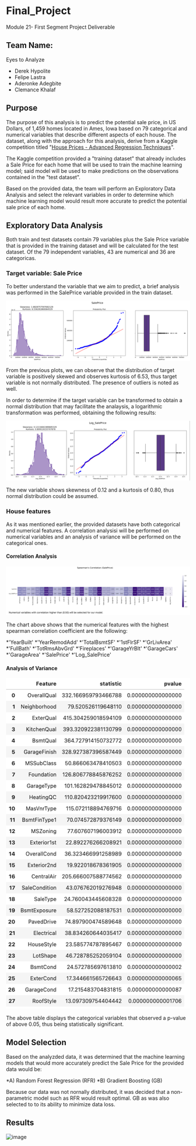 # Final_Project

Module 21- First Segment Project Deliverable 

## Team Name:

Eyes to Analyze 
* Derek Hypolite
* Felipe Lastra 
* Aderonke Adegbite
* Clemance Khalaf


## Purpose

The purpose of this analysis is to predict the potential sale price, in US Dollars, of 1,459 homes located in Ames, Iowa based on 79 categorical and numerical variables that describe different aspects of each house. The dataset, along with the approach for this analysis, derive from a Kaggle competition titled "[House Prices - Advanced Regression Techniques](https://www.kaggle.com/competitions/house-prices-advanced-regression-techniques)". 

The Kaggle competition provided a "training dataset" that already includes a Sale Price for each home that will be used to train the machine learning model; said model will be used to make predictions on the observations contained in the "test dataset".

Based on the provided data, the team will perform an Exploratory Data Analysis and select the relevant variables in order to determine which machine learning model would result more accurate to predict the potential sale price of each home. 

## Exploratory Data Analysis

Both train and test datasets contain 79 variables plus the Sale Price variable that is provided in the training dataset and will be calculated for the test dataset. Of the 79 independent variables, 43 are numerical and 36 are categoricas.

### Target variable: Sale Price

To better understand the variable that we aim to predict, a brief analysis was performed in the SalePrice variable provided in the train dataset. 

![Image of Sales Price Distribution](images/eda/saleprice1.png)

From the previous plots, we can observe that the distribution of target variable is positively skewed and observes kurtosis of 6.53, thus target variable is not normally distributed. The presence of outliers is noted as well.

In order to determine if the target variable can be transformed to obtain a normal distribution that may facilitate the analaysis, a logarithmic transformation was performed, obtaining the following results: 

![Image of Log Sales Price Distribution](images/eda/saleprice2.png)

The new variable shows skewness of 0.12 and a kurtosis of 0.80, thus normal distribution could be assumed. 


### House features 

As it was mentioned earlier, the provided datasets have both categorical and numerical features. A correlation analysisi will be performed on numerical variables and an analysis of variance will be performed on the categorical ones. 

#### Correlation Analysis

![Image of Spearman Correlation](images/eda/spearman.png)

The chart above shows that the numerical features with the highest spearman correlation coefficient are the following: 

 *'YearBuilt'
 *'YearRemodAdd'
 *'TotalBsmtSF'
 *'1stFlrSF'
 *'GrLivArea'
 *'FullBath'
 *'TotRmsAbvGrd'
 *'Fireplaces'
 *'GarageYrBlt'
 *'GarageCars'
 *'GarageArea'
 *'SalePrice'
 *'Log_SalePrice'


#### Analysis of Variance

![Image of ANOVA ](images/eda/anova.png)

The above table displays the categorical variables that observed a p-value of above 0.05, thus being statistically significant. 

## Model Selection

Based on the analyzded data, it was determined that the machine learning models that would more accurately predict the Sale Price for the provided data would be:

*A) Random Forest Regression (RFR)
*B) Gradient Boosting (GB)

Because our data was not nornally distributed, it was decided that a non-parametric model such as RFR would result optimal. GB as was also selected to to its ability to minimize data loss. 

 

## Results 

![image](https://user-images.githubusercontent.com/67697826/221059745-3b9fd1dc-b8cf-40d3-9cb5-1d0907a97841.png)
